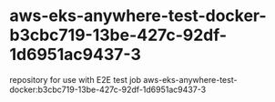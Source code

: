 # aws-eks-anywhere-test-docker-b3cbc719-13be-427c-92df-1d6951ac9437-3
repository for use with E2E test job aws-eks-anywhere-test-docker:b3cbc719-13be-427c-92df-1d6951ac9437-3
